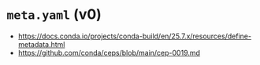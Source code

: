 # `meta.yaml` (v0)

- https://docs.conda.io/projects/conda-build/en/25.7.x/resources/define-metadata.html
- https://github.com/conda/ceps/blob/main/cep-0019.md
